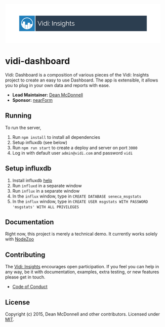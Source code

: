 ![logo][]

# vidi-dashboard
Vidi: Dashboard is a composition of various pieces of the Vidi: Insights project to create an easy to use
Dashboard. The app is extensible, it allows you to plug in your own data and reports with ease.

- __Lead Maintainer:__ [Dean McDonnell][lead]
- __Sponsor:__ [nearForm][]

## Running
To run the server,

1. Run `npm install` to install all dependencies
2. Setup influxdb (see below)
3. Run `npm run start` to create a deploy and server on port `3000`
4. Log in with default user `admin@vidi.com` and password `vidi`

## Setup influxdb
1. Install influxdb [help](https://influxdb.com/docs/v0.9/introduction/installation.html)
2. Run `influxd` in a separate window
3. Run `influx` in a separate window
4. In the `influx` window, type in `CREATE DATABASE seneca_msgstats`
5. In the `influx` window, type in `CREATE USER msgstats WITH PASSWORD 'msgstats' WITH ALL PRIVILEGES`


## Documentation

 Right now, this project is merely a technical demo. It currently works solely with [NodeZoo][]

## Contributing
The [Vidi: Insights][] encourages open participation. If you feel you can help in any way, be it with
documentation, examples, extra testing, or new features please get in touch.

- [Code of Conduct]

## License
Copyright (c) 2015, Dean McDonnell and other contributors.
Licensed under [MIT][].


[MIT]: ./LICENSE
[Code of Conduct]: https://github.com/nearform/vidi-contrib/docs/code_of_conduct.md
[Vidi: Insights]: https://github.com/nearform/vidi-contrib
[logo]: ./assets/vidi-logo.png
[lead]: https://github.com/mcdonnelldean
[nearForm]: http://www.nearform.com/
[NodeZoo]: http://www.nodezoo.com/

